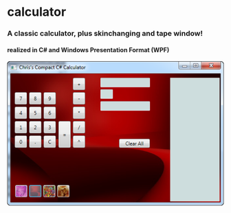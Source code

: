# calculator
<h3>A classic calculator, plus skinchanging and tape window!</h3>
<h4>realized in C# and Windows Presentation Format (WPF)</h4>
<img src = "https://github.com/chriscarter777/calculator/blob/master/LearningC/calcScreen.png">
